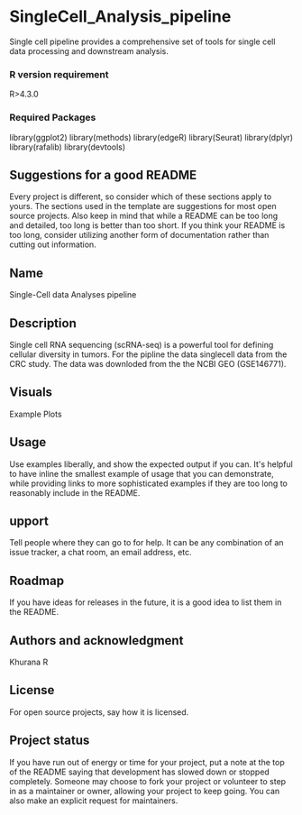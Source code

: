 # SingleCell_Analysis_pipeline

Single cell pipeline provides a comprehensive set of tools for single cell data processing and downstream analysis.

### R version requirement
R>4.3.0

### Required Packages
library(ggplot2)
library(methods)
library(edgeR)
library(Seurat)
library(dplyr)
library(rafalib)
library(devtools)

## Suggestions for a good README
Every project is different, so consider which of these sections apply to yours. The sections used in the template are suggestions for most open source projects. Also keep in mind that while a README can be too long and detailed, too long is better than too short. If you think your README is too long, consider utilizing another form of documentation rather than cutting out information.

## Name
Single-Cell data Analyses pipeline

## Description
Single cell RNA sequencing (scRNA-seq) is a powerful tool for defining cellular diversity in tumors. For the pipline the data singlecell data from the CRC study. The data was downloded from the the NCBI GEO (GSE146771).

## Visuals
Example Plots

## Usage
Use examples liberally, and show the expected output if you can. It's helpful to have inline the smallest example of usage that you can demonstrate, while providing links to more sophisticated examples if they are too long to reasonably include in the README.

## upport
Tell people where they can go to for help. It can be any combination of an issue tracker, a chat room, an email address, etc.

## Roadmap
If you have ideas for releases in the future, it is a good idea to list them in the README.

## Authors and acknowledgment
Khurana R

## License
For open source projects, say how it is licensed.

## Project status
If you have run out of energy or time for your project, put a note at the top of the README saying that development has slowed down or stopped completely. Someone may choose to fork your project or volunteer to step in as a maintainer or owner, allowing your project to keep going. You can also make an explicit request for maintainers.
